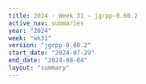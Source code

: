 ```yaml
---
title: 2024 - Week 31 - jgrpp-0.60.2
active_nav: summaries
year: "2024"
week: "wk31"
version: "jgrpp-0.60.2"
start_date: "2024-07-29"
end_date: "2024-08-04"
layout: "summary"
---
```

